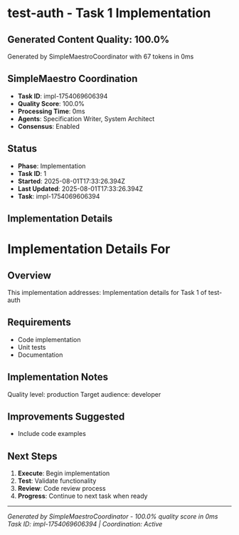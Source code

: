 # test-auth - Task 1 Implementation

## Generated Content Quality: 100.0%
Generated by SimpleMaestroCoordinator with 67 tokens in 0ms

## SimpleMaestro Coordination
- **Task ID**: impl-1754069606394
- **Quality Score**: 100.0%
- **Processing Time**: 0ms
- **Agents**: Specification Writer, System Architect
- **Consensus**: Enabled

## Status
- **Phase**: Implementation
- **Task ID**: 1
- **Started**: 2025-08-01T17:33:26.394Z
- **Last Updated**: 2025-08-01T17:33:26.394Z
- **Task**: impl-1754069606394

## Implementation Details
# Implementation Details For

## Overview
This implementation addresses: Implementation details for Task 1 of test-auth

## Requirements
- Code implementation
- Unit tests
- Documentation

## Implementation Notes
Quality level: production
Target audience: developer

## Improvements Suggested
- Include code examples

## Next Steps
1. **Execute**: Begin implementation
2. **Test**: Validate functionality
3. **Review**: Code review process
4. **Progress**: Continue to next task when ready

---
*Generated by SimpleMaestroCoordinator - 100.0% quality score in 0ms*
*Task ID: impl-1754069606394 | Coordination: Active*
